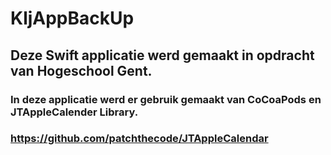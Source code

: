 # KljAppBackUp

## Deze Swift applicatie werd gemaakt in opdracht van Hogeschool Gent.
### In deze applicatie werd er gebruik gemaakt van CoCoaPods en JTAppleCalender Library. 
### https://github.com/patchthecode/JTAppleCalendar

